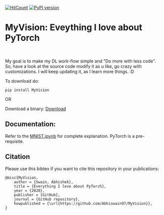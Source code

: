 [![HitCount](http://hits.dwyl.com/Abhiswain97/MyVision.svg)](http://hits.dwyl.com/Abhiswain97/MyVision)
[![PyPI version](https://badge.fury.io/py/MyVision.svg)](https://badge.fury.io/py/MyVision)
# MyVision: Eveything I love about PyTorch
<br>

My goal is to make my DL work-flow simple and "Do more with less code".
So, have a look at the source code modify it as u like, go crazy with customizations.
I will keep updating it, as I learn more things. :D 

To download do: 
```
pip install MyVision
```

OR 

Download a binary: [Download](https://github.com/Abhiswain97/MyVision/releases)

## Documentation:

Refer to the [MNIST.ipynb](https://github.com/Abhiswain97/MyVision/blob/master/examples/MNIST.ipynb) for complete explanation.
PyTorch is a pre-requisite.

## Citation

Please use this bibtex if you want to cite this repository in your publications:

```
@misc{MyVision,
    author = {Swain, Abhishek},
    title = {Everything I love about PyTorch},
    year = {2020},
    publisher = {GitHub},
    journal = {GitHub repository},
    howpublished = {\url{https://github.com/Abhiswain97/MyVision}},
}
```
